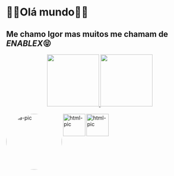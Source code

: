 <h1>🐱‍👤Olá mundo🐱‍👤</h1>
  <h2>Me chamo Igor mas muitos me chamam de <i>ENABLEX</i>😝</h2>

<div align="center">
  <a href="https://github.com/1enablex">
  <img height="140em" src="https://github-readme-stats.vercel.app/api?username=1enablex&show_icons=true&theme=dracula&include_all_commits=true&count_private=true"/>
  <img height="140em" src="https://github-readme-stats.vercel.app/api/top-langs/?username=1enablex&layout=compact&langs_count=7&theme=dracula"/>
</div>
<div style="display: inline_block"><br>
  <img align="left" alt="Ena-pic" height="150" style=" border-radius:100%;"
src="https://cdn.discordapp.com/attachments/946812447770157126/949102786698706944/88e60434c44d4e5414b238ed23e07d1f.jpg">
<img align="left" alt="html-pic" height="60" style=" border: radius 6px;900px;"
src="https://cdn.jsdelivr.net/gh/devicons/devicon/icons/html5/html5-original-wordmark.svg" />
<img align="left" alt="html-pic" height="60" style=" border: radius 6px;900px;"
src="https://cdn.jsdelivr.net/gh/devicons/devicon/icons/css3/css3-plain-wordmark.svg" />

</div>

